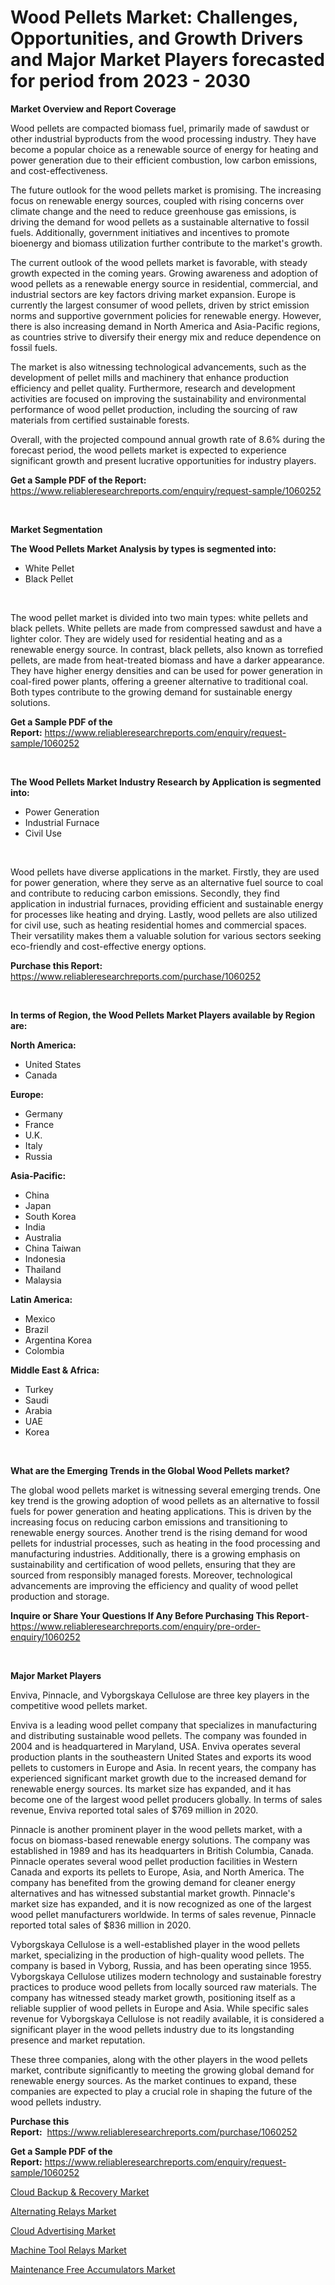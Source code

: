 <p><h1>Wood Pellets Market: Challenges, Opportunities, and Growth Drivers and Major Market Players forecasted for period from 2023 - 2030</h1></p><p><strong>Market Overview and Report Coverage</strong></p>
<p><p>Wood pellets are compacted biomass fuel, primarily made of sawdust or other industrial byproducts from the wood processing industry. They have become a popular choice as a renewable source of energy for heating and power generation due to their efficient combustion, low carbon emissions, and cost-effectiveness.</p><p>The future outlook for the wood pellets market is promising. The increasing focus on renewable energy sources, coupled with rising concerns over climate change and the need to reduce greenhouse gas emissions, is driving the demand for wood pellets as a sustainable alternative to fossil fuels. Additionally, government initiatives and incentives to promote bioenergy and biomass utilization further contribute to the market's growth.</p><p>The current outlook of the wood pellets market is favorable, with steady growth expected in the coming years. Growing awareness and adoption of wood pellets as a renewable energy source in residential, commercial, and industrial sectors are key factors driving market expansion. Europe is currently the largest consumer of wood pellets, driven by strict emission norms and supportive government policies for renewable energy. However, there is also increasing demand in North America and Asia-Pacific regions, as countries strive to diversify their energy mix and reduce dependence on fossil fuels.</p><p>The market is also witnessing technological advancements, such as the development of pellet mills and machinery that enhance production efficiency and pellet quality. Furthermore, research and development activities are focused on improving the sustainability and environmental performance of wood pellet production, including the sourcing of raw materials from certified sustainable forests.</p><p>Overall, with the projected compound annual growth rate of 8.6% during the forecast period, the wood pellets market is expected to experience significant growth and present lucrative opportunities for industry players.</p></p>
<p><strong>Get a Sample PDF of the Report:</strong> <a href="https://www.reliableresearchreports.com/enquiry/request-sample/1060252">https://www.reliableresearchreports.com/enquiry/request-sample/1060252</a></p>
<p>&nbsp;</p>
<p><strong>Market Segmentation</strong></p>
<p><strong>The Wood Pellets Market Analysis by types is segmented into:</strong></p>
<p><ul><li>White Pellet</li><li>Black Pellet</li></ul></p>
<p>&nbsp;</p>
<p><p>The wood pellet market is divided into two main types: white pellets and black pellets. White pellets are made from compressed sawdust and have a lighter color. They are widely used for residential heating and as a renewable energy source. In contrast, black pellets, also known as torrefied pellets, are made from heat-treated biomass and have a darker appearance. They have higher energy densities and can be used for power generation in coal-fired power plants, offering a greener alternative to traditional coal. Both types contribute to the growing demand for sustainable energy solutions.</p></p>
<p><strong>Get a Sample PDF of the Report:</strong>&nbsp;<a href="https://www.reliableresearchreports.com/enquiry/request-sample/1060252">https://www.reliableresearchreports.com/enquiry/request-sample/1060252</a></p>
<p>&nbsp;</p>
<p><strong>The Wood Pellets Market Industry Research by Application is segmented into:</strong></p>
<p><ul><li>Power Generation</li><li>Industrial Furnace</li><li>Civil Use</li></ul></p>
<p>&nbsp;</p>
<p><p>Wood pellets have diverse applications in the market. Firstly, they are used for power generation, where they serve as an alternative fuel source to coal and contribute to reducing carbon emissions. Secondly, they find application in industrial furnaces, providing efficient and sustainable energy for processes like heating and drying. Lastly, wood pellets are also utilized for civil use, such as heating residential homes and commercial spaces. Their versatility makes them a valuable solution for various sectors seeking eco-friendly and cost-effective energy options.</p></p>
<p><strong>Purchase this Report:</strong>&nbsp; <a href="https://www.reliableresearchreports.com/purchase/1060252">https://www.reliableresearchreports.com/purchase/1060252</a></p>
<p>&nbsp;</p>
<p><strong>In terms of Region, the Wood Pellets Market Players available by Region are:</strong></p>
<p>
    <p> <strong> North America: </strong>
        <ul>
            <li>United States</li>
            <li>Canada</li>
        </ul>
        </p> 
    <p> <strong> Europe: </strong>
        <ul>
            <li>Germany</li>
            <li>France</li>
            <li>U.K.</li>
            <li>Italy</li>
            <li>Russia</li>
        </ul>
        </p> 
    <p> <strong> Asia-Pacific: </strong>
        <ul>
            <li>China</li>
            <li>Japan</li>
            <li>South Korea</li>
            <li>India</li>
            <li>Australia</li>
            <li>China Taiwan</li>
            <li>Indonesia</li>
            <li>Thailand</li>
            <li>Malaysia</li>
        </ul>
        </p> 
    <p> <strong> Latin America: </strong>
        <ul>
            <li>Mexico</li>
            <li>Brazil</li>
            <li>Argentina Korea</li>
            <li>Colombia</li>
        </ul>
        </p> 
    <p> <strong> Middle East & Africa: </strong>
        <ul>
            <li>Turkey</li>
            <li>Saudi</li>
            <li>Arabia</li>
            <li>UAE</li>
            <li>Korea</li>
        </ul>
    </p>
    </p>
<p>&nbsp;</p>
<p><strong>What are the Emerging Trends in the Global Wood Pellets market?</strong></p>
<p><p>The global wood pellets market is witnessing several emerging trends. One key trend is the growing adoption of wood pellets as an alternative to fossil fuels for power generation and heating applications. This is driven by the increasing focus on reducing carbon emissions and transitioning to renewable energy sources. Another trend is the rising demand for wood pellets for industrial processes, such as heating in the food processing and manufacturing industries. Additionally, there is a growing emphasis on sustainability and certification of wood pellets, ensuring that they are sourced from responsibly managed forests. Moreover, technological advancements are improving the efficiency and quality of wood pellet production and storage.</p></p>
<p><strong>Inquire or Share Your Questions If Any Before Purchasing This Report</strong>- <a href="https://www.reliableresearchreports.com/enquiry/pre-order-enquiry/1060252">https://www.reliableresearchreports.com/enquiry/pre-order-enquiry/1060252</a></p>
<p>&nbsp;</p>
<p><strong>Major Market Players</strong></p>
<p><p>Enviva, Pinnacle, and Vyborgskaya Cellulose are three key players in the competitive wood pellets market.</p><p>Enviva is a leading wood pellet company that specializes in manufacturing and distributing sustainable wood pellets. The company was founded in 2004 and is headquartered in Maryland, USA. Enviva operates several production plants in the southeastern United States and exports its wood pellets to customers in Europe and Asia. In recent years, the company has experienced significant market growth due to the increased demand for renewable energy sources. Its market size has expanded, and it has become one of the largest wood pellet producers globally. In terms of sales revenue, Enviva reported total sales of $769 million in 2020.</p><p>Pinnacle is another prominent player in the wood pellets market, with a focus on biomass-based renewable energy solutions. The company was established in 1989 and has its headquarters in British Columbia, Canada. Pinnacle operates several wood pellet production facilities in Western Canada and exports its pellets to Europe, Asia, and North America. The company has benefited from the growing demand for cleaner energy alternatives and has witnessed substantial market growth. Pinnacle's market size has expanded, and it is now recognized as one of the largest wood pellet manufacturers worldwide. In terms of sales revenue, Pinnacle reported total sales of $836 million in 2020.</p><p>Vyborgskaya Cellulose is a well-established player in the wood pellets market, specializing in the production of high-quality wood pellets. The company is based in Vyborg, Russia, and has been operating since 1955. Vyborgskaya Cellulose utilizes modern technology and sustainable forestry practices to produce wood pellets from locally sourced raw materials. The company has witnessed steady market growth, positioning itself as a reliable supplier of wood pellets in Europe and Asia. While specific sales revenue for Vyborgskaya Cellulose is not readily available, it is considered a significant player in the wood pellets industry due to its longstanding presence and market reputation.</p><p>These three companies, along with the other players in the wood pellets market, contribute significantly to meeting the growing global demand for renewable energy sources. As the market continues to expand, these companies are expected to play a crucial role in shaping the future of the wood pellets industry.</p></p>
<p><strong>Purchase this Report:</strong>&nbsp;&nbsp;<a href="https://www.reliableresearchreports.com/purchase/1060252">https://www.reliableresearchreports.com/purchase/1060252</a></p>
<p></p>
<p><strong>Get a Sample PDF of the Report:</strong>&nbsp;<a href="https://www.reliableresearchreports.com/enquiry/request-sample/1060252">https://www.reliableresearchreports.com/enquiry/request-sample/1060252</a></p>
<p><p><a href="https://medium.com/@noemiharvey05/cloud-backup-amp-recovery-market-size-cagr-trends-2024-2030-8f797f470a99">Cloud Backup & Recovery Market</a></p><p><a href="https://www.linkedin.com/pulse/alternating-relays-market-share-amp-new-trends-analysis-eckxe/">Alternating Relays Market</a></p><p><a href="https://medium.com/@adolfoadams1988/cloud-advertising-market-size-cagr-trends-2024-2030-0ad52bdb634b">Cloud Advertising Market</a></p><p><a href="https://www.linkedin.com/pulse/machine-tool-relays-market-research-report-unlocks-analysis-mopqe/">Machine Tool Relays Market</a></p><p><a href="https://www.linkedin.com/pulse/maintenance-free-accumulators-market-research-report-a0mze/">Maintenance Free Accumulators Market</a></p></p>